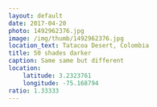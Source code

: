 ```yaml
---
layout: default
date: 2017-04-20
photo: 1492962376.jpg
image: /img/thumb/1492962376.jpg
location_text: Tatacoa Desert, Colombia
title: 50 shades darker
caption: Same same but different
location:
    latitude: 3.2323761
    longitude: -75.168794
ratio: 1.33333
---
```

